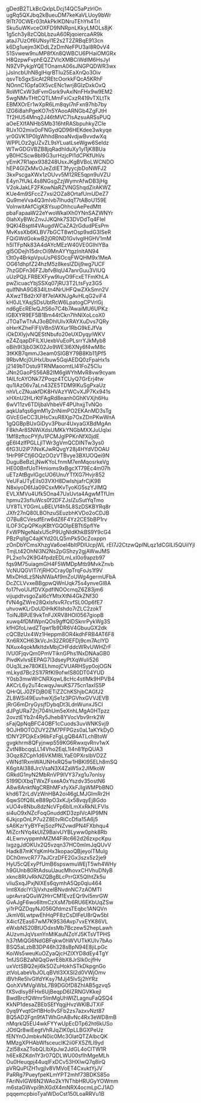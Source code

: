 gDedB2TLkBcQxlpLDcj14QC5aPzlrlOn
ugRq5QXJbq2kBueuDM7keKaVLUoy9bWr
9lTt70CWEr03tAkPklKDNruTEhYh4Trl
Sku5uWKvceOXFD9NNRpnLKkyLMOLs8jK
1g5ch3y8zCQbLbzuA60RjqoiercaAR9k
ataJ7UzOf6UNsyI1E2s2T2ZRBqE913cn
k6Dg1uejm3KDdLZzDmNeFPU3aI8R0vV4
51Svwew9nuMP8fXn8QWBCU6PHaiOMGRx
H8QzpwFvphEQZZVIcXMBCiWdIM6HsJyl
N9ZVPykjpYQETOnamA06sJNGPQDWR3wx
jJsIncbUhN8glHqrBTIu25EaXnQo3Oiv
qsvTbSgxSicAt2REtcOorkkFQcA5KRhF
NOnnC1Gpfa0X5vcENc1wrj8GIzDxkOxQ
RoWfCxW3dFvmGsrk9vAxlNnFHx9w9EM2
5wgNMvTHtCQTLMmFxiCxzR419vTXLtTk
EBMXOrEr1wXpR6Lm8qyl7nFxn97hb7by
IZG6i8ahPgeKO7n5YAooARNGb4ZgFJtH
Tf2HU54Mnq2J46tMVC7IsAzsuARSsPUQ
aOeEXIfANHbSMb316htRASbpuhkyZCIe
RUx1O2mix0oFNGydQD96HEKdee3wkyqe
yr0GVK1lP0lgWhhdBnoaNvdjwBvvdwXq
WPPLOz2gUZvZL9sYLuatLseWgw6SeIdz
WTwGDGVBZB8jqRadhIduXy1yl1jK8BUa
yB0HCScw8bI9G3urHzjcPI1dCPKfUhVs
yEmK7R1apx938248UsxJKgBVBoLWCNDO
hEP4GIZkMvOJeZdIET3fyycjbDoNWFJ2
3kxPscgaXWx1zOUvv5M12RE5qpn9uVZU
E4yn7fUkL4s8NGsgZzjWymrAfwDB3jHg
V2okJakLF2FKowNaRZVNGShqdZirAKWZ
KUe4m9SFccZ7xsi2OZa8OrtafUmUDeZ7
Qu9meVva4Q3mIvb7IhudqT7tABoU159E
VolnwitAkfCigK8YsupOhhcuAePedMtt
pbaFapaaW22eYwoWkaIXh0YNnSAZWNYr
0lahXyBWcZnvJJKQhk7S3DVDdTq4FIeI
9QKl4Bsptl4VAugdWCaZA2rGdudPEsPm
MvKssXb6KLBV7bGCT8wtOsp9xdG3ISeR
FQiGWdGokwB2j0R0ND1GvIvglHGHV1mM
h5lTFpNk83A4dAYcMEzW40VE0GIhlYBa
gI5ODejh15drcOi9MnAYYtgzInltAN94
t3t0y4BrkpVpuUsP6SOcqFWQHM9x1MeA
OG61dhpfZ24hzM5z8kesIZDij9wg7UCF
7hzGDFn36FZJbfvBlqU47anrGuu3VIUQ
uUzPQjLFRBEXFyw9luyO9FcxETFmKhLA
pwZicuacYbjSSXq07jRU3T2LtsFyz3G5
quIfNhA9G834lLtn4NrUHFQwZXkSmn2V
AXwzTBd2rXF8f7eIAKNJgAvHLqG2viF4
kH0JLYAsjSDsUbtRcW6LpatogCPVrlGj
nd6gEcREleQJtS6o7C4b7AwaiMU6UPKz
lGBXYR9EF5B1Bm44tCkn7lhNIXoLcoX0
JTOaTwThAJ3oBDhlUIvXRAYXuDvs7QRy
oHxrKZheFlFIjVBnSWXur1RbG9kEJfVa
iOkDXlyjvNQEStNbufo20eUXDyqyiWKV
eZ4ZqapDFILXUexbVuEoPLsrrYJkMyb8
oBih9I3jb03K02Jo9WE3l6XNy6f4wM8c
3tKKB7qmmJ3eam0SIGBY79B8Kb11jPf5
9RbvMcj0UHxUbuw5GqiAEDQ0zFpaHx1s
j2149bTOstu9TRNMaoomtLl41FoZ5Clu
JNn2GaoPS56AB2IM6gWYhMvR8vw9cyam
1AILfcAYONk7ZPoqz4TCUyQ7GrErj4tw
qu1IAz06v7aLn43ZE5TDM9IKuSgPxaUz
nhVLcZNuakfDK8HVAzYWCvXJP7Kx941s
xHXnU2HLrKtFAgRd8eanh0GhKVXjh6Hu
6wV11zv6TDljbaVhbeVF4PUhxjjTvNQo
aqkUafqs6gmM1y2nNimPO2EKAnMD3sTg
GVcEGeCC3UHsCxuR8Xjp7OxZDnPKwWnA
1gQGBpBUxGiDyv3Pbur4UxyaGXBdMgAn
F8khAr8SNWiXdsUMKkYNGbMXXJuUqIxi
1Mf8zftocPYjfu1PCMJglPPKnNfX0jdE
gE6l4zlfPGLLjlTWr3gVmQCDINTw3ys0
6fG3U2iP7iNxKJwRQvgY28j4HYdVDOAU
1HrP9FCfj6OQzOOzVTBvye3BXUOQei9N
DuguBeBzLjNwKYoLfnmM7enMqosrkeVg
HE00BnfUoTHmioms9xBgcXT79Ec4m07h
uETzAtBgvlGgcUO6UnuYTfXG7Hvjr852
VeUFaUTyEiIs03VXH8DwIshjafrCjK9B
N8xiyoD6fJa09CsxMKvTyoKG5szYJIMQ
EVLXMVu4Ufk5Ona47UxUvta4AgwMTfUm
hpmu23sfluWcs0f2DFZJsIZuSutYqTmo
UY8TLY0GmLuBELVf4h5L8SzDSKBYRq8r
JXfr27nQ80LBOhzuSEuzbhKVDo2oCDJB
O7Bu8CVesdfErw6dZ6F4Yz2CE5bBP1rv
ILOF3CpQPKojKBtYGQOlpEBTtiSpflYe
FxWPNgeNalxU5cP9UgNIdKhkBS9Y9cG4
PBzPqIIgC4ajKYd20LQ5mPk5OcZoxppn
zOnDbYCmsXhzgVa6oel4bItPDIUcpjWL
rEI7J2CtzwQplNLqz1dCGILI5QUiIYjl
TmjLt42OhNl3N2Ns2pGShzy2gjAWwJMS
PL2xo1v2K9G4fpdzEDLmLxI0o9apzb97
fqs9M75uiagmGH4F5WMDpMtb9MvkZnvb
VcNUQGVlTiYjRHOCray0pTrqFoJs1f9V
MlxDHdLzSNsNWaAf9mZoUWg4germUFbA
DcZCLVvxeBBgpwQWnUqk75s4ynveGl8A
fo17fvoUIJfDVXpdfINOOcmqZ6Z83jm6
vijupdtvsgoZaI6cYMtxXtNi4GkZNf30
fVN4gZWre28QxlsfsvR7cvfSL0Op6fE7
uhvowKLrDoUDiHkKlIshdo7rZLC2zokT
ToiNJBPJE9vkTnFJXRV8HOI0567giopB
xuwq4fDMWpnQOs9gffQlDSknrPykWg3S
kfHGfoLiwdZTqwt1b9DR6V4GbuuGX2dk
cQCBzUx4Wz1Heppm8OR4kdhFRB4AT6F8
Xn6RXCH63kVcJn32ZR0EFDj9cm7AclYD
NXux4qokMkItdxMbjCHFddcWRvUWHZrF
lVU0FjqvQm0PmVTiknGPhs1NxDNAaGB0
PivdKvIvsEEPAG7l3dseyPtXqWuIi526
0Uq3Lze780KELhmojCVUARHSyp0ojOGN
mLkyd7Bc2S1l7RfKI9ofwIS80DT04YUD
Y0sb3mwWrCNRXqwL8cHc4stIMk9HPVB4
AKCrL6y2uT4cwqyJwuKS775cn1axIS5P
QHrQLJ0ZFDjB0lETiZZChKShjbCAGfJ2
ZL8WSi49EuvhwXjSe1z3PGVhxGVVJEVB
jRrG6mDryGysjfDybqDt3LdnWunxJ5CI
dJPgURa72rj704hUm5eXnhLMgA0HTpzz
2ovztEYb2r4Ry5Jheb8YVocVbv9rrk2W
sFajQpNqBFC4OBF1cCuods3uvWNKSvj9
9OJH9OTOZUY2ZM7PFPGzs0aL1aKYkDyD
tDNY2PDjkEx96bFzFgLgQB4ATLchBtoW
gvgkhrm8QFyjnwp559KG6RwxqvRnv1wX
ZvtN8bcqqLL14Vho2EqL1I4n81fpQUA3
3Oqz8ZCph1d6VKMI8LYaE0PXrsIbVD2Z
vWNd1RxmWAUNHxRQ5w1HBKI95ELh8mSQ
K6gitAl388JrcVsaN3X4ZaW5x2JIMkoW
GRkdG1nyN2MbRnVP9IVY37xg1u7onlsy
5199DiXbqTWxZFsxeA0xYszdv35ostN6
A8w8AnktNgCRBhMFxfyXkFJIgWMPbBNO
khd6T2rLdVzWnHBA2oi46gLMJGImRr2H
6qwS0fQ8LeB89pO3xKJjx58vqyEj8Gdo
xUO4v8Nbu8dzNcVFp6blLmXxRkNLFVIs
si4uO9xNZcFoqGnuddKD3zpIVcAlP9MN
6JkjcpOnLP7u2Z8EtvRiCcDfia15A6j5
sA6KzrYyBYFejSozPNZvwdPN4FXbhqu4
MiZcrNYq4kUIZ9BaivUYBLyww0phk8Rb
4LEwnvyppmhMZM4FiRc662d26zxpcKpu
IxgzgJdOKUx2Q5vzqn37HC0mlmJqQUvV
Hadk87mKYqKmHx3kopaoQBjeyolTMulg
DCh0mvcR777aJCrzDFE2Gx3szx5z2je9
HyU5cQExyPfUmB6spswmuWEjT5wh4WHy
h9GUnb80RtAdsuUaucMhovxCHVhuDNyB
xknc8RUvRkNZQBgBLcPrrGX5QIhtZk5u
vIiuSxqJPxjNlXEs6qymhA5Qp0qlu464
lmt8XdclYI3jVxhzeIBNvdnNC7zAOMTI
uprAvraQGuW2HrrCM1EvzEQr9vI5mrGW
GvAJgF6wo6ItmCzXsM7b6RU6EKbUqZSw
yi1rPQZDqyNJ056QfdmzsTEqbc1ANQVn
JkmV6LwtpwEhHqPF8zCsDlFeU8rQw5bI
X4icfZEas67wM7K9S36Avp7vxEYK86VL
eWxbNS20BtUOdxsMb7Bczew52hepLawh
AUzvmJqVsxnYnMlKauNZoYJ5KTsVTPHS
h37tMiQG6NdGBFqkw0hWVUTkKUIv7bAo
BSQ5aLzbB3DP46h328sBpN94E8jiLpGc
KoiWs5weuKuOZyaQjcHZIXYD8dEy4TgY
1nfJSGB2aNlQqGwrE8bX8JrSIk0cjfHv
uxVctSBQ2eji6kSOZuHokhSTkDkpgnGo
ztVoLabeVbJOLqBVtI3XXSI2d0VWjOmv
iBVhRe5IvGIfdYKsy7MJj45lvSj2hYRz
QohXVMVgiWbL7B9DG0fD8ZhIAB5gzvq5
fXSvdIsy8FHx6UjBeqpD6IZRNGVKkejl
BwdBrcfQWmr5lmMgUhWIZLagnuFaQSQ4
KkNP1desaZBEbSEfYqgjHvzWKlBJTXiF
0yq9YvqtGH1BHo9vSFb2zs7azxvNzt87
BQ5AD2Fgn9fATWhGnABvNc4Rx3eWD8mB
nMqrkQ5EU4wkFYYwUpEcDTp62ht6kUSo
JOtIQr8wiEegtVhRJqZlK0pLLBGXPeUz
fENYnOJmbkvN0ic0Mc3OlatQTZAIbcQK
MMzgXPHAbWfsceuclK2ii0FX5ZfLI9yd
ZzI58xaZTobQLlbXpJw2JdGL4oClTW1R
h6Ex8ZKdn1Y3r07QDLWU00sflhMgeMLh
Ou0Heuqpj44uqIFxDCv53HXlwQ7q8irQ
pVRQuPIZH1vgjlv8VMVoET4CxuktYjJV
PaRRg7PueyfpeKLmYPT2mhf73BDKS85o
FAriNvIGW6N2WAo2kYNThbHRUGyYOWmm
m6staGWvpi9hXGdX4mNRX4ocmLpCJ1AD
pqqemcpbioTyalWDoCst150LoaRRVu1B

